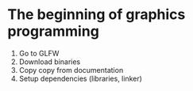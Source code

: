 # The beginning of graphics programming

1. Go to GLFW
2. Download binaries
3. Copy copy from documentation
4. Setup dependencies (libraries, linker)